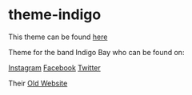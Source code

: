 # theme-indigo

This theme can be found [here](https://development.amias.dev/indigo-bay)

Theme for the band Indigo Bay who can be found on:

[Instagram](https://instagram.com/theindigobay)
[Facebook](https://facebook.com/theindigobay)
[Twitter](https://twitter.com/theindigobay)

Their [Old Website](https://indigobay.uk)
